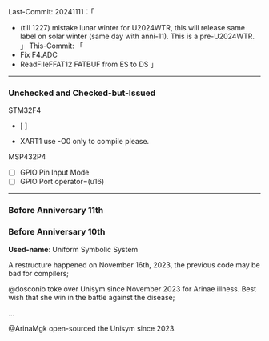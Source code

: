 Last-Commit: 20241111：「 
+ (till 1227) mistake lunar winter for U2024WTR, this will release same label on solar winter (same day with anni-11). This is a pre-U2024WTR.
」
This-Commit: 「
+ Fix F4.ADC
+ ReadFileFFAT12 FATBUF from ES to DS
」
---

### Unchecked and Checked-but-Issued

STM32F4
- [ ]
* XART1 use -O0 only to compile please.

MSP432P4
- [ ] GPIO Pin  Input Mode
- [ ] GPIO Port operator=(u16)

---

### Bofore Anniversary 11th


### Before Anniversary 10th

**Used-name**: Uniform Symbolic System

A restructure happened on November 16th, 2023, the previous code may be bad for compilers;

@dosconio toke over Unisym since November 2023 for Arinae illness. Best wish that she win in the battle against the disease;

...

@ArinaMgk open-sourced the Unisym since 2023.